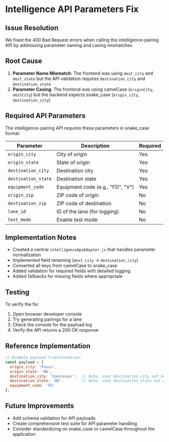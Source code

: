 # Intelligence API Parameters Fix

## Issue Resolution
We fixed the 400 Bad Request errors when calling the intelligence-pairing API by addressing parameter naming and casing mismatches.

## Root Cause
1. **Parameter Name Mismatch**: The frontend was using `dest_city` and `dest_state` but the API validation requires `destination_city` and `destination_state`
2. **Parameter Casing**: The frontend was using camelCase (`originCity`, `destCity`) but the backend expects snake_case (`origin_city`, `destination_city`)

## Required API Parameters
The intelligence-pairing API requires these parameters in snake_case format:

| Parameter | Description | Required |
|-----------|-------------|----------|
| `origin_city` | City of origin | Yes |
| `origin_state` | State of origin | Yes |
| `destination_city` | Destination city | Yes |
| `destination_state` | Destination state | Yes |
| `equipment_code` | Equipment code (e.g., "FD", "V") | Yes |
| `origin_zip` | ZIP code of origin | No |
| `destination_zip` | ZIP code of destination | No |
| `lane_id` | ID of the lane (for logging) | No |
| `test_mode` | Enable test mode | No |

## Implementation Notes
- Created a central `intelligenceApiAdapter.js` that handles parameter normalization
- Implemented field renaming (`dest_city` → `destination_city`)
- Converted all keys from camelCase to snake_case
- Added validation for required fields with detailed logging
- Added fallbacks for missing fields where appropriate

## Testing
To verify the fix:
1. Open browser developer console
2. Try generating pairings for a lane
3. Check the console for the payload log
4. Verify the API returns a 200 OK response

## Reference Implementation
```javascript
// Example payload transformation:
const payload = {
  origin_city: 'Pasco',
  origin_state: 'WA',
  destination_city: 'Vancouver',  // Note: uses destination_city not dest_city
  destination_state: 'WA',        // Note: uses destination_state not dest_state
  equipment_code: 'FD'
};
```

## Future Improvements
- Add schema validation for API payloads
- Create comprehensive test suite for API parameter handling
- Consider standardizing on snake_case or camelCase throughout the application